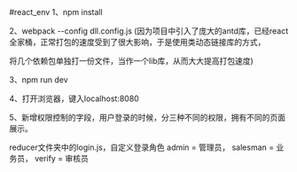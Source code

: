#react_env
1、npm install

2、webpack --config dll.config.js (因为项目中引入了庞大的antd库，已经react全家桶，正常打包的速度受到了很大影响，于是使用类动态链接库的方式，

将几个依赖包单独打一份文件，当作一个lib库，从而大大提高打包速度)

3、npm run dev

4、打开浏览器，键入localhost:8080

5、新增权限控制的字段，用户登录的时候，分三种不同的权限，拥有不同的页面展示。

reducer文件夹中的login.js，自定义登录角色 admin = 管理员， salesman = 业务员， verify = 审核员
